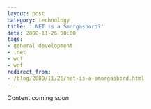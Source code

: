```yaml
---
layout: post
category: technology
title: '.NET is a Smorgasbord?'
date: 2008-11-26 00:00
tags:
- general development
- .net
- wcf
- wpf
redirect_from:
- /blog/2008/11/26/net-is-a-smorgasbord.html
---
```

Content coming soon
